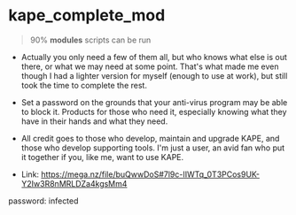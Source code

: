 # kape_complete_mod

>90% **modules** scripts can be run

- Actually you only need a few of them all, but who knows what else is out there, or what we may need at some point. That's what made me even though I had a lighter version for myself (enough to use at work), but still took the time to complete the rest.

- Set a password on the grounds that your anti-virus program may be able to block it. Products for those who need it, especially knowing what they have in their hands and what they need.

- All credit goes to those who develop, maintain and upgrade KAPE, and those who develop supporting tools. I'm just a user, an avid fan who put it together if you, like me, want to use KAPE.

- Link: https://mega.nz/file/buQwwDoS#7l9c-IIWTq_0T3PCos9UK-Y2Iw3R8nMRLDZa4kgsMm4

password: infected
